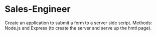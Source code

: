 # Sales-Engineer
Create an application to submit a form to a server side script.
Methods: Node.js and Express (to create the server and serve up the hmtl page). 
